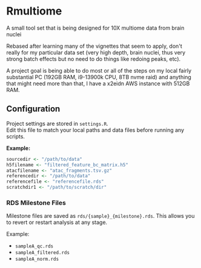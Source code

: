 # Rmultiome
A small tool set that is being designed for 10X multiome data from brain nuclei

Rebased after learning many of the vignettes that seem to apply, don't really
for my particular data set (very high depth, brain nuclei, thus very strong 
batch effects but no need to do things like redoing peaks, etc).

A project goal is being able to do most or all of the steps on my local fairly
substantial PC (192GB RAM, i9-13900k CPU, 8TB nvme raid) and anything that
might need more than that, I have a x2eidn AWS instance with 512GB RAM.

## Configuration

Project settings are stored in `settings.R`.  
Edit this file to match your local paths and data files before running any
scripts.

**Example:**
```r
sourcedir <- "/path/to/data"
h5filename <- "filtered_feature_bc_matrix.h5"
atacfilename <- "atac_fragments.tsv.gz"
referencedir <- "/path/to/data"
referencefile <- "referencefile.rds"
scratchdir1 <- "/path/to/scratch/dir"
```

### RDS Milestone Files

Milestone files are saved as `rds/{sample}_{milestone}.rds`.
This allows you to revert or restart analysis at any stage.

Example:
- `sampleA_qc.rds`
- `sampleA_filtered.rds`
- `sampleA_norm.rds`
